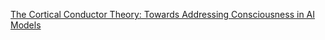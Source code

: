[The Cortical Conductor Theory: Towards Addressing Consciousness in AI Models](https://web.archive.org/web/20211010022951/https://sci-hub.se/https://link.springer.com/chapter/10.1007/978-3-319-99316-4_3)
